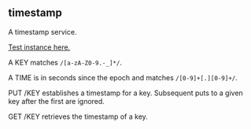 timestamp
---------

A timestamp service.

[Test instance here.](http://rodarmor-timestamp.appspot.com)

A KEY matches `/[a-zA-Z0-9.-_]*/`.

A TIME is in seconds since the epoch and matches `/[0-9]+[.][0-9]+/`.

PUT /KEY establishes a timestamp for a key. Subsequent puts to a given key after the first are ignored.

GET /KEY retrieves the timestamp of a key.
